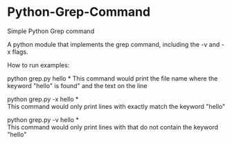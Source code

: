 # Python-Grep-Command
Simple Python Grep command

A python module that implements the grep command, including the -v and -x flags.

How to run examples:

python grep.py hello *
  This command would print the file name where the keyword "hello" is found" and the text on the line
  
python grep.py -x hello *  
  This command would only print lines with exactly match the keyword "hello"
  
python grep.py -v hello *  
  This command would only print lines with that do not contain the keyword "hello"
  
